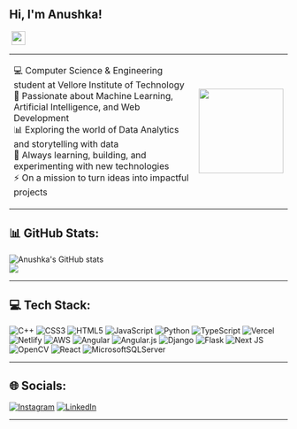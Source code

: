 ## Hi, I'm Anushka! 
<img src="https://media.baamboozle.com/uploads/images/217204/1656841950_217095_gif-url.gif" width="25" style="vertical-align: middle; margin-left: 4px;" />

<table>
<tr>
<td>

💻 Computer Science & Engineering student at Vellore Institute of Technology</br>
🧠 Passionate about Machine Learning, Artificial Intelligence, and Web Development</br>
📊 Exploring the world of Data Analytics and storytelling with data</br>
🌱 Always learning, building, and experimenting with new technologies</br>
⚡ On a mission to turn ideas into impactful projects</br>

</td>
<td>
<img src="https://media.giphy.com/media/v1.Y2lkPTc5MGI3NjExNnJueTE5YjFjNjJyYnVqemd1NDJ0bXhscGkyNGVlZDlvMjN5ZnZjbiZlcD12MV9naWZzX3NlYXJjaCZjdD1n/HzPtbOKyBoBFsK4hyc/giphy.gif" width="153"/>
</td>
</tr>
</table>


## 📊 GitHub Stats:
![Anushka's GitHub stats](https://github-readme-stats.vercel.app/api?username=anushkaChat10&show_icons=true&theme=jolly)<br/>
![](https://nirzak-streak-stats.vercel.app/?user=anushkaChat10&theme=jolly&hide_border=false)<br/>

---

## 💻 Tech Stack:
![C++](https://img.shields.io/badge/c++-%2300599C.svg?style=for-the-badge&logo=c%2B%2B&logoColor=white) 
![CSS3](https://img.shields.io/badge/css3-%231572B6.svg?style=for-the-badge&logo=css3&logoColor=white) 
![HTML5](https://img.shields.io/badge/html5-%23E34F26.svg?style=for-the-badge&logo=html5&logoColor=white) 
![JavaScript](https://img.shields.io/badge/javascript-%23323330.svg?style=for-the-badge&logo=javascript&logoColor=%23F7DF1E) 
![Python](https://img.shields.io/badge/python-3670A0?style=for-the-badge&logo=python&logoColor=ffdd54) 
![TypeScript](https://img.shields.io/badge/typescript-%23007ACC.svg?style=for-the-badge&logo=typescript&logoColor=white) 
![Vercel](https://img.shields.io/badge/vercel-%23000000.svg?style=for-the-badge&logo=vercel&logoColor=white) 
![Netlify](https://img.shields.io/badge/netlify-%23000000.svg?style=for-the-badge&logo=netlify&logoColor=#00C7B7) 
![AWS](https://img.shields.io/badge/AWS-%23FF9900.svg?style=for-the-badge&logo=amazon-aws&logoColor=white) 
![Angular](https://img.shields.io/badge/angular-%23DD0031.svg?style=for-the-badge&logo=angular&logoColor=white) 
![Angular.js](https://img.shields.io/badge/angular.js-%23E23237.svg?style=for-the-badge&logo=angularjs&logoColor=white) 
![Django](https://img.shields.io/badge/django-%23092E20.svg?style=for-the-badge&logo=django&logoColor=white) 
![Flask](https://img.shields.io/badge/flask-%23000.svg?style=for-the-badge&logo=flask&logoColor=white) 
![Next JS](https://img.shields.io/badge/Next-black?style=for-the-badge&logo=next.js&logoColor=white) 
![OpenCV](https://img.shields.io/badge/opencv-%23white.svg?style=for-the-badge&logo=opencv&logoColor=white) 
![React](https://img.shields.io/badge/react-%2320232a.svg?style=for-the-badge&logo=react&logoColor=%2361DAFB) 
![MicrosoftSQLServer](https://img.shields.io/badge/Microsoft%20SQL%20Server-CC2927?style=for-the-badge&logo=microsoft%20sql%20server&logoColor=white)

---
## 🌐 Socials:
[![Instagram](https://img.shields.io/badge/Instagram-%23E4405F.svg?logo=Instagram&logoColor=white)](https://instagram.com/_anushka.c10) 
[![LinkedIn](https://img.shields.io/badge/LinkedIn-%230077B5.svg?logo=linkedin&logoColor=white)](https://linkedin.com/in/anushka-chaturvedi-0a4857218) 


---



